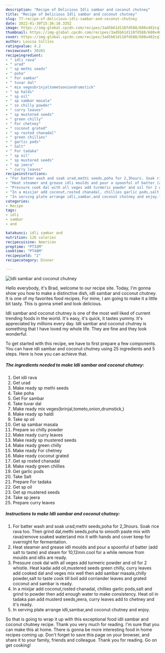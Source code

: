 ```yaml
---
description: "Recipe of Delicious Idli sambar and coconut chutney"
title: "Recipe of Delicious Idli sambar and coconut chutney"
slug: 77-recipe-of-delicious-idli-sambar-and-coconut-chutney
date: 2022-01-30T15:36:10.335Z
image: https://img-global.cpcdn.com/recipes/3ad5b61d118fd588/680x482cq70/idli-sambar-and-coconut-chutney-recipe-main-photo.jpg
thumbnail: https://img-global.cpcdn.com/recipes/3ad5b61d118fd588/680x482cq70/idli-sambar-and-coconut-chutney-recipe-main-photo.jpg
cover: https://img-global.cpcdn.com/recipes/3ad5b61d118fd588/680x482cq70/idli-sambar-and-coconut-chutney-recipe-main-photo.jpg
author: Louisa Collins
ratingvalue: 4.2
reviewcount: 30201
recipeingredient:
- " idli rava"
- " urad"
- " sp methi seeds"
- " poha"
- " For sambar"
- " tuvar dal"
- " mix vegesbrinjaltometooniondrumstick"
- " sp haldi"
- " sp oil"
- " sp sambar masala"
- " so chilly powder"
- " curry leaves"
- " sp mustered seeds"
- " green chilly"
- " For chetney"
- " coconut grated"
- " sp rosted chanadal"
- " green chillies"
- " garlic pods"
- " Salt"
- " For tadaka"
- " sp oil"
- " sp mustered seeds"
- " sp jeera"
- " curry leaves"
recipeinstructions:
- "For batter wash and soak urad,methi seeds,poha for 2,3hours. Soak rice rava too. Then grind dal,methi seeds,poha to smooth paste mix with rava(remove soaked water)and mix it with hands and cover keep for overnight for fermentation."
- "Heat steamer and grease idli moulds and pour a spoonful of batter (add salt to taste) and steam for 10,12min.cool for a while remove from moulds and idlis are ready."
- "Pressure cook dal with all veges add turmeric powder and oil for 2 whistle. Heat kadai add oil,mustered seeds green chilly, curry leaves add cooked dal and veges mix well then add sambar masala,chilly powder,salt to taste cook till boil add corriander leaves and grated coconut and sambar is ready."
- "In a mixijar add coconut,rosted chanadal, chillies garlic pods,salt and grind to powder then add enough water to make consistency. Heat oil in tadaka pan add musterd seeds,jeera, curry leaves add to chetney and it&#39;s ready."
- "In serving plate arrange idli,sambar,and coconut chutney and enjoy."
categories:
- Recipe
tags:
- idli
- sambar
- and

katakunci: idli sambar and 
nutrition: 126 calories
recipecuisine: American
preptime: "PT32M"
cooktime: "PT48M"
recipeyield: "2"
recipecategory: Dinner

---
```



![Idli sambar and coconut chutney](https://img-global.cpcdn.com/recipes/3ad5b61d118fd588/680x482cq70/idli-sambar-and-coconut-chutney-recipe-main-photo.jpg)

Hello everybody, it's Brad, welcome to our recipe site. Today, I'm gonna show you how to make a distinctive dish, idli sambar and coconut chutney. It is one of my favorites food recipes. For mine, I am going to make it a little bit tasty. This is gonna smell and look delicious.



Idli sambar and coconut chutney is one of the most well liked of current trending foods in the world. It's easy, it's quick, it tastes yummy. It's appreciated by millions every day. Idli sambar and coconut chutney is something that I have loved my whole life. They are fine and they look wonderful.


To get started with this recipe, we have to first prepare a few components. You can have idli sambar and coconut chutney using 25 ingredients and 5 steps. Here is how you can achieve that.

<!--inarticleads1-->

##### The ingredients needed to make Idli sambar and coconut chutney:

1. Get  idli rava
1. Get  urad
1. Make ready  sp methi seeds
1. Take  poha
1. Get  For sambar
1. Take  tuvar dal
1. Make ready  mix veges(brinjal,tometo,onion,drumstick,)
1. Make ready  sp haldi
1. Take  sp oil
1. Get  sp sambar masala
1. Prepare  so chilly powder
1. Make ready  curry leaves
1. Make ready  sp mustered seeds
1. Make ready  green chilly
1. Make ready  For chetney
1. Make ready  coconut grated
1. Get  sp rosted chanadal
1. Make ready  green chillies
1. Get  garlic pods
1. Take  Salt
1. Prepare  For tadaka
1. Get  sp oil
1. Get  sp mustered seeds
1. Take  sp jeera
1. Prepare  curry leaves




<!--inarticleads2-->

##### Instructions to make Idli sambar and coconut chutney:

1. For batter wash and soak urad,methi seeds,poha for 2,3hours. Soak rice rava too. Then grind dal,methi seeds,poha to smooth paste mix with rava(remove soaked water)and mix it with hands and cover keep for overnight for fermentation.
1. Heat steamer and grease idli moulds and pour a spoonful of batter (add salt to taste) and steam for 10,12min.cool for a while remove from moulds and idlis are ready.
1. Pressure cook dal with all veges add turmeric powder and oil for 2 whistle. Heat kadai add oil,mustered seeds green chilly, curry leaves add cooked dal and veges mix well then add sambar masala,chilly powder,salt to taste cook till boil add corriander leaves and grated coconut and sambar is ready.
1. In a mixijar add coconut,rosted chanadal, chillies garlic pods,salt and grind to powder then add enough water to make consistency. Heat oil in tadaka pan add musterd seeds,jeera, curry leaves add to chetney and it&#39;s ready.
1. In serving plate arrange idli,sambar,and coconut chutney and enjoy.




So that is going to wrap it up with this exceptional food idli sambar and coconut chutney recipe. Thank you very much for reading. I'm sure that you can make this at home. There is gonna be more interesting food in home recipes coming up. Don't forget to save this page on your browser, and share it to your family, friends and colleague. Thank you for reading. Go on get cooking!
